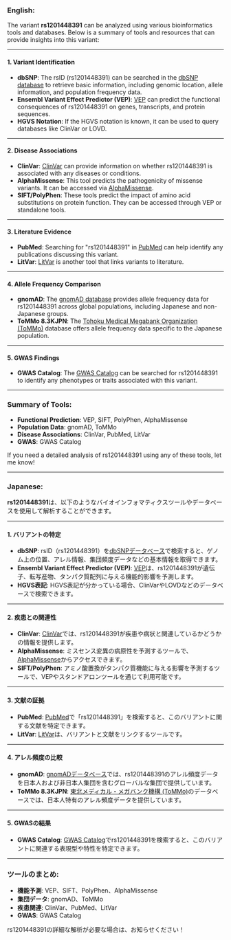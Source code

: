 ### English:
The variant **rs1201448391** can be analyzed using various bioinformatics tools and databases. Below is a summary of tools and resources that can provide insights into this variant:

---

#### 1. **Variant Identification**
   - **dbSNP**: The rsID (rs1201448391) can be searched in the [dbSNP database](https://www.ncbi.nlm.nih.gov/snp/) to retrieve basic information, including genomic location, allele information, and population frequency data.
   - **Ensembl Variant Effect Predictor (VEP)**: [VEP](https://www.ensembl.org/Tools/VEP) can predict the functional consequences of rs1201448391 on genes, transcripts, and protein sequences.
   - **HGVS Notation**: If the HGVS notation is known, it can be used to query databases like ClinVar or LOVD.

---

#### 2. **Disease Associations**
   - **ClinVar**: [ClinVar](https://www.ncbi.nlm.nih.gov/clinvar/) can provide information on whether rs1201448391 is associated with any diseases or conditions.
   - **AlphaMissense**: This tool predicts the pathogenicity of missense variants. It can be accessed via [AlphaMissense](https://www.alphafold.ebi.ac.uk/).
   - **SIFT/PolyPhen**: These tools predict the impact of amino acid substitutions on protein function. They can be accessed through VEP or standalone tools.

---

#### 3. **Literature Evidence**
   - **PubMed**: Searching for "rs1201448391" in [PubMed](https://pubmed.ncbi.nlm.nih.gov/) can help identify any publications discussing this variant.
   - **LitVar**: [LitVar](https://www.ncbi.nlm.nih.gov/CBBresearch/Lu/Demo/LitVar/) is another tool that links variants to literature.

---

#### 4. **Allele Frequency Comparison**
   - **gnomAD**: The [gnomAD database](https://gnomad.broadinstitute.org/) provides allele frequency data for rs1201448391 across global populations, including Japanese and non-Japanese groups.
   - **ToMMo 8.3KJPN**: The [Tohoku Medical Megabank Organization (ToMMo)](https://jmorp.megabank.tohoku.ac.jp/) database offers allele frequency data specific to the Japanese population.

---

#### 5. **GWAS Findings**
   - **GWAS Catalog**: The [GWAS Catalog](https://www.ebi.ac.uk/gwas/) can be searched for rs1201448391 to identify any phenotypes or traits associated with this variant.

---

### Summary of Tools:
- **Functional Prediction**: VEP, SIFT, PolyPhen, AlphaMissense
- **Population Data**: gnomAD, ToMMo
- **Disease Associations**: ClinVar, PubMed, LitVar
- **GWAS**: GWAS Catalog

If you need a detailed analysis of rs1201448391 using any of these tools, let me know!

---

### Japanese:
**rs1201448391**は、以下のようなバイオインフォマティクスツールやデータベースを使用して解析することができます。

---

#### 1. **バリアントの特定**
   - **dbSNP**: rsID（rs1201448391）を[dbSNPデータベース](https://www.ncbi.nlm.nih.gov/snp/)で検索すると、ゲノム上の位置、アレル情報、集団頻度データなどの基本情報を取得できます。
   - **Ensembl Variant Effect Predictor (VEP)**: [VEP](https://www.ensembl.org/Tools/VEP)は、rs1201448391が遺伝子、転写産物、タンパク質配列に与える機能的影響を予測します。
   - **HGVS表記**: HGVS表記が分かっている場合、ClinVarやLOVDなどのデータベースで検索できます。

---

#### 2. **疾患との関連性**
   - **ClinVar**: [ClinVar](https://www.ncbi.nlm.nih.gov/clinvar/)では、rs1201448391が疾患や病状と関連しているかどうかの情報を提供します。
   - **AlphaMissense**: ミスセンス変異の病原性を予測するツールで、[AlphaMissense](https://www.alphafold.ebi.ac.uk/)からアクセスできます。
   - **SIFT/PolyPhen**: アミノ酸置換がタンパク質機能に与える影響を予測するツールで、VEPやスタンドアロンツールを通じて利用可能です。

---

#### 3. **文献の証拠**
   - **PubMed**: [PubMed](https://pubmed.ncbi.nlm.nih.gov/)で「rs1201448391」を検索すると、このバリアントに関する文献を特定できます。
   - **LitVar**: [LitVar](https://www.ncbi.nlm.nih.gov/CBBresearch/Lu/Demo/LitVar/)は、バリアントと文献をリンクするツールです。

---

#### 4. **アレル頻度の比較**
   - **gnomAD**: [gnomADデータベース](https://gnomad.broadinstitute.org/)では、rs1201448391のアレル頻度データを日本人および非日本人集団を含むグローバルな集団で提供しています。
   - **ToMMo 8.3KJPN**: [東北メディカル・メガバンク機構 (ToMMo)](https://jmorp.megabank.tohoku.ac.jp/)のデータベースでは、日本人特有のアレル頻度データを提供しています。

---

#### 5. **GWASの結果**
   - **GWAS Catalog**: [GWAS Catalog](https://www.ebi.ac.uk/gwas/)でrs1201448391を検索すると、このバリアントに関連する表現型や特性を特定できます。

---

### ツールのまとめ:
- **機能予測**: VEP、SIFT、PolyPhen、AlphaMissense
- **集団データ**: gnomAD、ToMMo
- **疾患関連**: ClinVar、PubMed、LitVar
- **GWAS**: GWAS Catalog

rs1201448391の詳細な解析が必要な場合は、お知らせください！